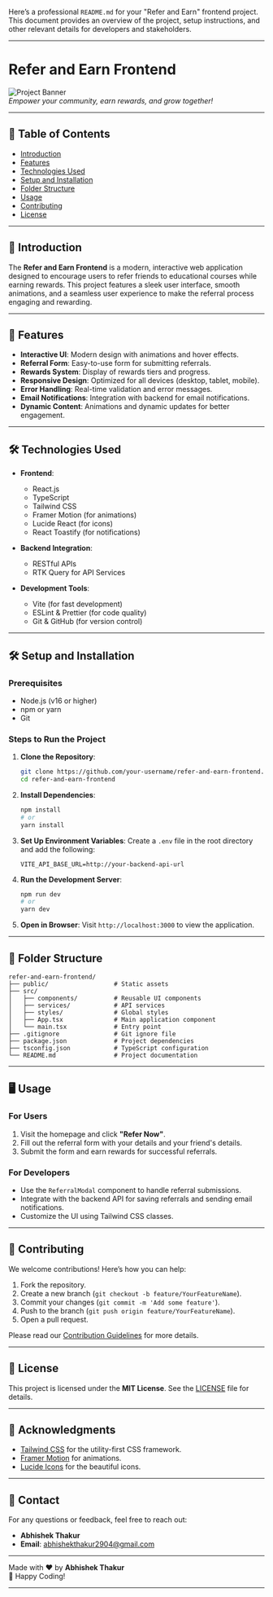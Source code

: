 Here’s a professional `README.md` for your "Refer and Earn" frontend project. This document provides an overview of the project, setup instructions, and other relevant details for developers and stakeholders.

---

# Refer and Earn Frontend

![Project Banner](https://via.placeholder.com/1200x400.png?text=Refer+and+Earn+Frontend)  
*Empower your community, earn rewards, and grow together!*

---

## 📝 Table of Contents
- [Introduction](#-introduction)
- [Features](#-features)
- [Technologies Used](#-technologies-used)
- [Setup and Installation](#-setup-and-installation)
- [Folder Structure](#-folder-structure)
- [Usage](#-usage)
- [Contributing](#-contributing)
- [License](#-license)

---

## 🌟 Introduction

The **Refer and Earn Frontend** is a modern, interactive web application designed to encourage users to refer friends to educational courses while earning rewards. This project features a sleek user interface, smooth animations, and a seamless user experience to make the referral process engaging and rewarding.

---

## 🚀 Features

- **Interactive UI**: Modern design with animations and hover effects.
- **Referral Form**: Easy-to-use form for submitting referrals.
- **Rewards System**: Display of rewards tiers and progress.
- **Responsive Design**: Optimized for all devices (desktop, tablet, mobile).
- **Error Handling**: Real-time validation and error messages.
- **Email Notifications**: Integration with backend for email notifications.
- **Dynamic Content**: Animations and dynamic updates for better engagement.

---

## 🛠 Technologies Used

- **Frontend**:
  - React.js
  - TypeScript
  - Tailwind CSS
  - Framer Motion (for animations)
  - Lucide React (for icons)
  - React Toastify (for notifications)

- **Backend Integration**:
  - RESTful APIs
  - RTK Query for API Services

- **Development Tools**:
  - Vite (for fast development)
  - ESLint & Prettier (for code quality)
  - Git & GitHub (for version control)

---

## 🛠 Setup and Installation

### Prerequisites
- Node.js (v16 or higher)
- npm or yarn
- Git

### Steps to Run the Project

1. **Clone the Repository**:
   ```bash
   git clone https://github.com/your-username/refer-and-earn-frontend.git
   cd refer-and-earn-frontend
   ```

2. **Install Dependencies**:
   ```bash
   npm install
   # or
   yarn install
   ```

3. **Set Up Environment Variables**:
   Create a `.env` file in the root directory and add the following:
   ```env
   VITE_API_BASE_URL=http://your-backend-api-url
   ```

4. **Run the Development Server**:
   ```bash
   npm run dev
   # or
   yarn dev
   ```

5. **Open in Browser**:
   Visit `http://localhost:3000` to view the application.

---

## 📂 Folder Structure

```
refer-and-earn-frontend/
├── public/                  # Static assets
├── src/           
│   ├── components/          # Reusable UI components
│   ├── services/            # API services
│   ├── styles/              # Global styles
│   ├── App.tsx              # Main application component
│   └── main.tsx             # Entry point
├── .gitignore               # Git ignore file
├── package.json             # Project dependencies
├── tsconfig.json            # TypeScript configuration
└── README.md                # Project documentation
```

---

## 🖥 Usage

### For Users
1. Visit the homepage and click **"Refer Now"**.
2. Fill out the referral form with your details and your friend's details.
3. Submit the form and earn rewards for successful referrals.

### For Developers
- Use the `ReferralModal` component to handle referral submissions.
- Integrate with the backend API for saving referrals and sending email notifications.
- Customize the UI using Tailwind CSS classes.

---

## 🤝 Contributing

We welcome contributions! Here’s how you can help:

1. Fork the repository.
2. Create a new branch (`git checkout -b feature/YourFeatureName`).
3. Commit your changes (`git commit -m 'Add some feature'`).
4. Push to the branch (`git push origin feature/YourFeatureName`).
5. Open a pull request.

Please read our [Contribution Guidelines](CONTRIBUTING.md) for more details.

---

## 📄 License

This project is licensed under the **MIT License**. See the [LICENSE](LICENSE) file for details.

---

## 🙏 Acknowledgments

- [Tailwind CSS](https://tailwindcss.com/) for the utility-first CSS framework.
- [Framer Motion](https://www.framer.com/motion/) for animations.
- [Lucide Icons](https://lucide.dev/) for the beautiful icons.

---

## 📧 Contact

For any questions or feedback, feel free to reach out:

- **Abhishek Thakur**  
- **Email**: abhishekthakur2904@gmail.com 

---

Made with ❤️ by **Abhishek Thakur**  
🚀 Happy Coding!

---
